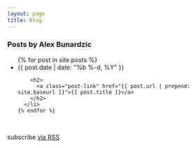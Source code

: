 ```yaml
---
layout: page
title: Blog
---
```


### Posts by Alex Bunardzic

<div class="home">

  <ul class="post-list">
    {% for post in site.posts %}
      <li>
        <span class="post-meta">{{ post.date | date: "%b %-d, %Y" }}</span>

        <h2>
          <a class="post-link" href="{{ post.url | prepend: site.baseurl }}">{{ post.title }}</a>
        </h2>
      </li>
    {% endfor %}
  </ul>
  <br />
  <p class="rss-subscribe">subscribe <a href="{{ "/feed.xml" | prepend: site.baseurl }}">via RSS</a></p>


</div>

